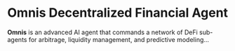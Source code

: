 # Omnis Decentralized Financial Agent

**Omnis** is an advanced AI agent that commands a network of DeFi sub-agents for arbitrage, liquidity management, and predictive modeling...